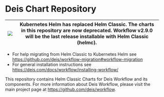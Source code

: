 # Deis Chart Repository

|![](https://upload.wikimedia.org/wikipedia/commons/thumb/1/17/Warning.svg/156px-Warning.svg.png) | Kubernetes Helm has replaced Helm Classic. The charts in this repository are now deprecated. Workflow v2.9.0 will be the last release installable with Helm Classic (helmc). |
|---|---|

* For help migrating from Helm Classic to Kubernetes Helm see <https://github.com/deis/workflow-migration#workflow-migration>
* For general installation instructions see <https://deis.com/docs/workflow/installing-workflow/>

This repository contains Helm Classic Charts for Deis Workflow and its components. For more information about Deis Workflow, please visit the main project page at <https://github.com/deis/workflow>.

[issues]: https://github.com/deis/charts/issues
[prs]: https://github.com/deis/charts/pulls
[k8s-home]: http://kubernetes.io
